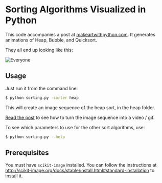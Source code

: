 # Sorting Algorithms Visualized in Python

This code accompanies a post at [makeartwithpython.com](https://www.makeartwithpython.com/blog/visualizing-sort-algorithms-in-python/). It generates animations of Heap, Bubble, and Quicksort. 

They all end up looking like this:

![Everyone](https://github.com/burningion/sorting-visualized/raw/master/images/sorting.gif)

## Usage

Just run it from the command line:

```bash
$ python sorting.py -sorter heap
```
This will create an image sequence of the heap sort, in the heap folder.

[Read the post](https://www.makeartwithpython.com/blog/visualizing-sort-algorithms-in-python/) to see how to turn the image sequence into a video / gif.

To see which parameters to use for the other sort algorithms, use:

```bash
$ python sorting.py --help
```

## Prerequisites

You must have `scikit-image` installed.  You can follow the instructions at http://scikit-image.org/docs/stable/install.html#standard-installation to install it.
